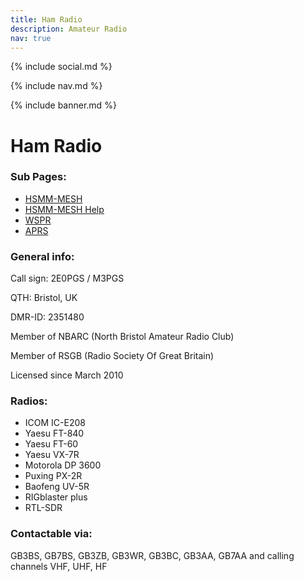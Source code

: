 ```yaml
---
title: Ham Radio
description: Amateur Radio
nav: true
---
```


{% include social.md %}

{% include nav.md %}

{% include banner.md %}

# Ham Radio

### Sub Pages:

* [HSMM-MESH](https://2e0pgs.github.io/hsmm_mesh.html)
* [HSMM-MESH Help](https://2e0pgs.github.io/hsmm_mesh_help.html)
* [WSPR](https://2e0pgs.github.io/wspr.html)
* [APRS](https://2e0pgs.github.io/aprs.html)

### General info:

Call sign: 2E0PGS / M3PGS

QTH: Bristol, UK

DMR-ID: 2351480

Member of NBARC (North Bristol Amateur Radio Club)

Member of RSGB (Radio Society Of Great Britain)

Licensed since March 2010

### Radios:

* ICOM IC-E208
* Yaesu FT-840
* Yaesu FT-60
* Yaesu VX-7R
* ​Motorola DP 3600
* Puxing PX-2R
* Baofeng UV-5R
* RIGblaster plus
* RTL-SDR

### Contactable via:
GB3BS, ﻿GB7BS﻿, GB3ZB, GB3WR, GB3BC, GB3AA, GB7AA and calling channels VHF, UHF, HF
